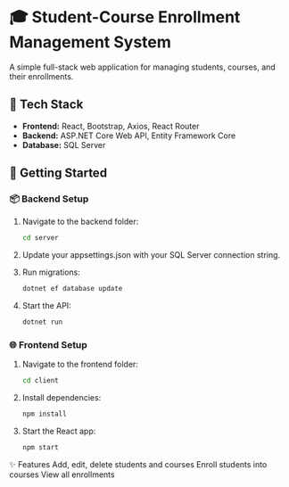 # 🎓 Student-Course Enrollment Management System

A simple full-stack web application for managing students, courses, and their enrollments.

## 🔧 Tech Stack

- **Frontend:** React, Bootstrap, Axios, React Router
- **Backend:** ASP.NET Core Web API, Entity Framework Core
- **Database:** SQL Server

## 🚀 Getting Started

### 📦 Backend Setup

1. Navigate to the backend folder:
   ```bash
   cd server
2. Update your appsettings.json with your SQL Server connection string.

3. Run migrations:
    ```bash
   dotnet ef database update
4. Start the API:
    ```bash
   dotnet run
### 🌐 Frontend Setup
1. Navigate to the frontend folder:
    ```bash
   cd client
2. Install dependencies:
    ```bash
   npm install
3. Start the React app:
    ```bash
   npm start
    
✨ Features
Add, edit, delete students and courses
Enroll students into courses
View all enrollments



